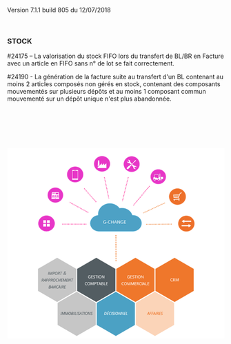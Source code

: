 





Version 7.1.1 build 805 du 12/07/2018



 


### STOCK


#24175 – La valorisation du stock FIFO 
 lors du transfert de BL/BR en Facture avec un article en FIFO sans n° 
 de lot se fait correctement.


#24190 - La génération de la facture suite 
 au transfert d'un BL contenant au moins 2 articles composés non gérés 
 en stock, contenant des composants mouvementés sur plusieurs dépôts et 
 au moins 1 composant commun mouvementé sur un dépôt unique n'est plus 
 abandonnée.


 


 


 


![](../assets/images/Version7/Images/Modules_de_l_ERP.png)


 


